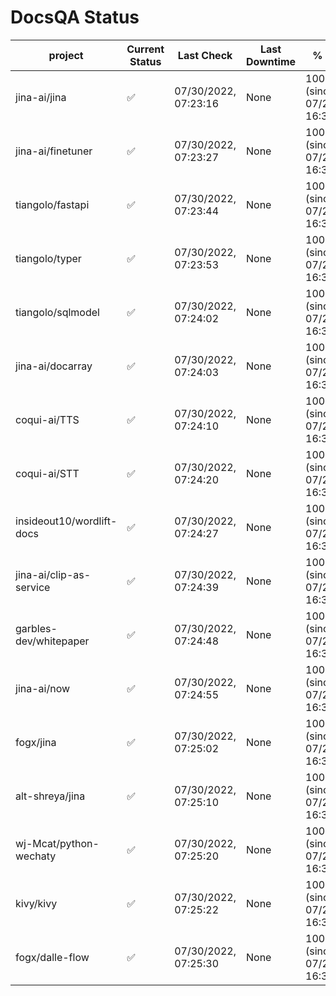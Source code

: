 # DocsQA Status

|         project         |Current Status|     Last Check     |Last Downtime|              % Uptime              |
|-------------------------|--------------|--------------------|-------------|------------------------------------|
|jina-ai/jina             |✅            |07/30/2022, 07:23:16|None         |100.000 (since 07/29/2022, 16:38:18)|
|jina-ai/finetuner        |✅            |07/30/2022, 07:23:27|None         |100.000 (since 07/29/2022, 16:38:18)|
|tiangolo/fastapi         |✅            |07/30/2022, 07:23:44|None         |100.000 (since 07/29/2022, 16:38:18)|
|tiangolo/typer           |✅            |07/30/2022, 07:23:53|None         |100.000 (since 07/29/2022, 16:38:18)|
|tiangolo/sqlmodel        |✅            |07/30/2022, 07:24:02|None         |100.000 (since 07/29/2022, 16:38:18)|
|jina-ai/docarray         |✅            |07/30/2022, 07:24:03|None         |100.000 (since 07/29/2022, 16:38:18)|
|coqui-ai/TTS             |✅            |07/30/2022, 07:24:10|None         |100.000 (since 07/29/2022, 16:38:18)|
|coqui-ai/STT             |✅            |07/30/2022, 07:24:20|None         |100.000 (since 07/29/2022, 16:38:18)|
|insideout10/wordlift-docs|✅            |07/30/2022, 07:24:27|None         |100.000 (since 07/29/2022, 16:38:18)|
|jina-ai/clip-as-service  |✅            |07/30/2022, 07:24:39|None         |100.000 (since 07/29/2022, 16:38:18)|
|garbles-dev/whitepaper   |✅            |07/30/2022, 07:24:48|None         |100.000 (since 07/29/2022, 16:38:18)|
|jina-ai/now              |✅            |07/30/2022, 07:24:55|None         |100.000 (since 07/29/2022, 16:38:18)|
|fogx/jina                |✅            |07/30/2022, 07:25:02|None         |100.000 (since 07/29/2022, 16:38:18)|
|alt-shreya/jina          |✅            |07/30/2022, 07:25:10|None         |100.000 (since 07/29/2022, 16:38:18)|
|wj-Mcat/python-wechaty   |✅            |07/30/2022, 07:25:20|None         |100.000 (since 07/29/2022, 16:38:18)|
|kivy/kivy                |✅            |07/30/2022, 07:25:22|None         |100.000 (since 07/29/2022, 16:38:18)|
|fogx/dalle-flow          |✅            |07/30/2022, 07:25:30|None         |100.000 (since 07/29/2022, 16:38:18)|

